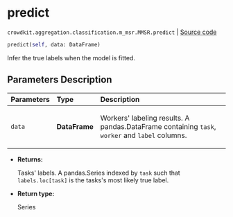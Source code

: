 # predict
`crowdkit.aggregation.classification.m_msr.MMSR.predict` | [Source code](https://github.com/Toloka/crowd-kit/blob/v1.1.0.rc2/crowdkit/aggregation/classification/m_msr.py#L111)

```python
predict(self, data: DataFrame)
```

Infer the true labels when the model is fitted.

## Parameters Description

| Parameters | Type | Description |
| :----------| :----| :-----------|
`data`|**DataFrame**|<p>Workers&#x27; labeling results. A pandas.DataFrame containing `task`, `worker` and `label` columns.</p>

* **Returns:**

  Tasks' labels.
A pandas.Series indexed by `task` such that `labels.loc[task]`
is the tasks's most likely true label.

* **Return type:**

  Series
